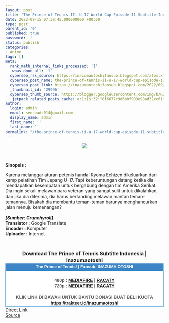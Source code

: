 ```yaml
---
layout: post
title: 'The Prince of Tennis II: U-17 World Cup Episode 11 Subtitle Indonesia'
date: 2022-09-15 07:39:45.000000000 +00:00
type: post
parent_id: '0'
published: true
password: ''
status: publish
categories:
- Anime
tags: []
meta:
  rank_math_internal_links_processed: '1'
  _wpas_done_all: '1'
  cyberseo_rss_source: https://inazumaotoshifansub.blogspot.com/atom.xml?start-index=1
  cyberseo_post_name: the-prince-of-tennis-ii-u-17-world-cup-episode-11-subtitle-indonesia
  cyberseo_post_link: https://inazumaotoshifansub.blogspot.com/2022/09/the-prince-of-tennis-ii-u-17-world-cup_15.html
  _thumbnail_id: '29996'
  cyberseo_thumb_source: https://blogger.googleusercontent.com/img/b/R29vZ2xl/AVvXsEiwTtSe1koL-PjugqgCryul2XdTi2mK8y1up27KbP4pydQk3WWyFF30St_gwxjW4KwA2-M6Fpq-LNynxRjRe4QoCERLCnC6-Em52EXCl6jN5TWcn80ElDun91Xga5bhPkyKfN3RB7jBhGf8x0aggTnO1n8vDOK1rR1MsLWr6KSYV_DQjYSqPWC_yest/s16000/NEW-11.png
  _jetpack_related_posts_cache: a:1:{s:32:"8f6677c9d6b0f903e98ad32ec61f8deb";a:2:{s:7:"expires";i:1663379924;s:7:"payload";a:0:{}}}
author:
  login: admin
  email: senseads014@gmail.com
  display_name: admin
  first_name: ''
  last_name: ''
permalink: "/the-prince-of-tennis-ii-u-17-world-cup-episode-11-subtitle-indonesia/"
---
```

</p>
<div class="separator" style="clear: both; text-align: center;"><a href="https://blogger.googleusercontent.com/img/b/R29vZ2xl/AVvXsEiwTtSe1koL-PjugqgCryul2XdTi2mK8y1up27KbP4pydQk3WWyFF30St_gwxjW4KwA2-M6Fpq-LNynxRjRe4QoCERLCnC6-Em52EXCl6jN5TWcn80ElDun91Xga5bhPkyKfN3RB7jBhGf8x0aggTnO1n8vDOK1rR1MsLWr6KSYV_DQjYSqPWC_yest/s450/NEW-11.png" style="margin-left: 1em; margin-right: 1em;"><img border="0" data-original-height="269" data-original-width="450" src="{{ site.baseurl }}/assets/2022/09/NEW-11.png" /></a></div>
<p>&nbsp;</p>
<p><b>Sinopsis :</b></p>
<div style="text-align: left;"><span class="VIiyi" lang="id"><span class="JLqJ4b ChMk0b" data-language-for-alternatives="id" data-language-to-translate-into="en" data-number-of-phrases="6" data-phrase-index="0"><span class="Q4iAWc">Karena melanggar aturan petenis handal Ryoma Echizen dikeluarkan dari kamp pelatihan Tim Jepang U-17. Tapi keberuntungan datang ketika dia mendapatkan kesempatan untuk bergabung dengan tim Amerika Serikat. Dia ingin sekali melawan para veteran yang sangat sulit untuk dikalahkan, dan jika dia diterima, dia harus bertanding melawan mantan teman-temannya. Bisakah dia membantu teman-teman barunya menghancurkan jalan menuju kemenangan?&nbsp;</span></span></span></div>
<div style="text-align: left;"><span class="VIiyi" lang="id"><span class="JLqJ4b ChMk0b" data-language-for-alternatives="id" data-language-to-translate-into="en" data-number-of-phrases="6" data-phrase-index="0"><span class="Q4iAWc">&nbsp;</span></span></span></div>
<div style="text-align: left;"><span class="VIiyi" lang="id"><span class="JLqJ4b ChMk0b" data-language-for-alternatives="id" data-language-to-translate-into="en" data-number-of-phrases="6" data-phrase-index="0"><span class="Q4iAWc"><b><i>[Sumber: Crunchyroll]</i></b></span></span></span>
<div style="text-align: center;">
<div style="text-align: left;"><span face="&quot;trebuchet ms&quot; , sans-serif"><b>Translator :</b> Google Translate</span></div>
<div style="text-align: left;"><span face="&quot;trebuchet ms&quot; , sans-serif"><b>Encoder :</b> Komputer</span></div>
<div style="text-align: left;"><span face="&quot;trebuchet ms&quot; , sans-serif"><b>Uploader :</b> Internet</span></div>
<p><span face="&quot;trebuchet ms&quot; , sans-serif"><br /></span></div>
<div style="text-align: center;"><span face="&quot;trebuchet ms&quot; , sans-serif" style="font-size: medium;"><b>Download The Prince of Tennis Subtitle Indonesia | Inazumaotoshi</b></span></div>
<div style="margin: 0px; padding: 0px;">
<div align="center" style="background-color: #3d85c6; color: #339999; font-family: arial, geneva, sans-serif; line-height: 18.1875px; margin: 0px; padding: 2px;">
<div style="margin: 0px; padding: 0px;">
<div style="margin: 0px; padding: 0px;">
<div style="margin: 0px; padding: 0px;">
<div style="margin: 0px; padding: 0px;">
<div style="margin: 0px; padding: 0px;">
<div style="margin: 0px; padding: 0px;">
<div style="margin: 0px; padding: 0px;"><span style="font-size: small;"><b style="margin: 0px; padding: 0px;"><span class="Apple-style-span" face="&quot;trebuchet ms&quot; , sans-serif" style="margin: 0px; padding: 0px;"><span style="color: white; margin: 0px; padding: 0px;">The Prince of Tennis! | Fansub: INAZUMA&nbsp;</span></span></b><b style="margin: 0px; padding: 0px;"><span class="Apple-style-span" face="&quot;trebuchet ms&quot; , sans-serif" style="margin: 0px; padding: 0px;"><span style="color: white; margin: 0px; padding: 0px;">OTOSHI</span></span></b></span></div>
</div>
</div>
</div>
</div>
</div>
</div>
</div>
<div style="background-color: white; border: 2px solid rgb(31, 133, 198); font-family: arial, geneva, sans-serif; line-height: 18.1875px; margin: 0px; padding: 2px; text-align: justify;">
<div style="font-family: arial, helvetica, sans-serif; margin: 0px; padding: 0px; text-align: center;">
<div style="margin: 0px; padding: 0px;">
<div style="margin: 0px; padding: 0px;">
<div style="margin: 0px; padding: 0px;">
<div style="margin: 0px; padding: 0px;">
<div style="margin: 0px; padding: 0px;">
<div style="margin: 0px; padding: 0px;">
<div style="margin: 0px; padding: 0px;">
<div style="color: #555555;">&nbsp;</div>
<div style="color: #555555;"><b style="margin: 0px; padding: 0px;">480p : <a href="https://ouo.io/ireFOd" target="_blank" rel="noopener">MEDIAFIRE</a> | <a href="https://ouo.io/iRWwYL" target="_blank" rel="noopener">RACATY</a> </b></div>
<div style="color: #555555;"><b style="margin: 0px; padding: 0px;">720p :&nbsp;</b><b style="margin: 0px; padding: 0px;"><a href="https://ouo.io/pzsedS" target="_blank" rel="noopener">MEDIAFIRE</a> | <a href="https://ouo.io/jpWt9Z" target="_blank" rel="noopener">RACATY</a> </b></div>
<div style="color: #555555;"><b style="margin: 0px; padding: 0px;"><br /></b></div>
<div style="color: #555555;"><b style="margin: 0px; padding: 0px;">KLIK LINK DI BAWAH UNTUK BANTU DONASI BUAT BELI KUOTA</b></div>
<div style="color: #555555;"><b style="margin: 0px; padding: 0px;"><a href="https://trakteer.id/inazumaotoshi" target="_blank" rel="noopener">https://trakteer.id/inazumaotoshi</a><br /></b></div>
<div style="color: #555555;"></div>
</div>
</div>
</div>
</div>
</div>
</div>
</div>
</div>
</div>
</div>
</div>
<link rel="stylesheet" href="https://cdnjs.cloudflare.com/ajax/libs/font-awesome/4.7.0/css/font-awesome.min.css" />
<div class="divbtn"> <a href="https://handymansurrender.com/fihup8buzv?key=94550f7ce39444073321dde3b8782f97" class="btn"><i class="fa fa-download"></i> Direct Link</a> <br /><a href="https://inazumaotoshifansub.blogspot.com/2022/09/the-prince-of-tennis-ii-u-17-world-cup_15.html">Source</a> </div>
